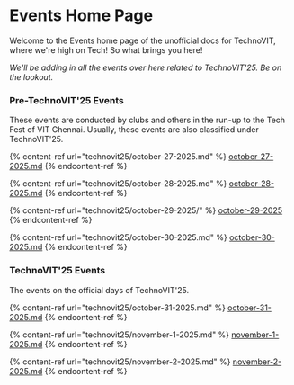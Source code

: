 # Events Home Page

Welcome to the Events home page of the unofficial docs for TechnoVIT, where we're high on Tech! So what brings you here!

_We'll be adding in all the events over here related to TechnoVIT'25. Be on the lookout._

### Pre-TechnoVIT'25 Events

These events are conducted by clubs and others in the run-up to the Tech Fest of VIT Chennai. Usually, these events are also classified under TechnoVIT'25.

{% content-ref url="technovit25/october-27-2025.md" %}
[october-27-2025.md](technovit25/october-27-2025.md)
{% endcontent-ref %}

{% content-ref url="technovit25/october-28-2025.md" %}
[october-28-2025.md](technovit25/october-28-2025.md)
{% endcontent-ref %}

{% content-ref url="technovit25/october-29-2025/" %}
[october-29-2025](technovit25/october-29-2025/)
{% endcontent-ref %}

{% content-ref url="technovit25/october-30-2025.md" %}
[october-30-2025.md](technovit25/october-30-2025.md)
{% endcontent-ref %}

### TechnoVIT'25 Events

The events on the official days of TechnoVIT'25.

{% content-ref url="technovit25/october-31-2025.md" %}
[october-31-2025.md](technovit25/october-31-2025.md)
{% endcontent-ref %}

{% content-ref url="technovit25/november-1-2025.md" %}
[november-1-2025.md](technovit25/november-1-2025.md)
{% endcontent-ref %}

{% content-ref url="technovit25/november-2-2025.md" %}
[november-2-2025.md](technovit25/november-2-2025.md)
{% endcontent-ref %}

